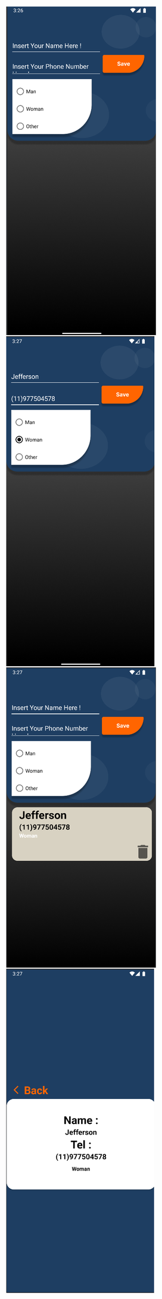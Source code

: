 
![image](https://github.com/jefdevv/AgendaV4/blob/master/1.jpg)
![image](https://github.com/jefdevv/AgendaV4/blob/master/2.jpg)
![image](https://github.com/jefdevv/AgendaV4/blob/master/3.jpg)
![image](https://github.com/jefdevv/AgendaV4/blob/master/4.jpg)

